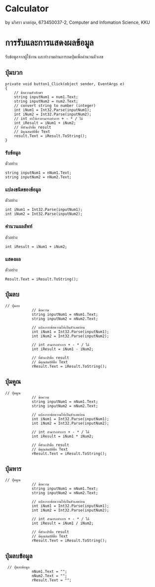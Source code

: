 # Calculator

by นริศรา มาตย์สุด,
673450037-2,
Computer and Infomation Science, KKU

# การรับและการแสดงผลข้อมูล

รับข้อมูลจากผู้ใช้งาน และทำงานผ่านการกดปุ่มเพื่อคำนวนตัวเลข

## ปุ่มบวก

```
private void button1_Click(object sender, EventArgs e)
{
    // ข้อความตัวอักษร
    string inputNum1 = num1.Text;
    string inputNum2 = num2.Text;
    // convert string to number (integer)
    int iNum1 = Int32.Parse(inputNum1);
    int iNum2 = Int32.Parse(inputNum2);
    // int ทำให้เราสามารถทำการ + - * / ได้
    int iResult = iNum1 + iNum2;
    // ที่ตัวแปรชื่อ result
    // มีคุณสมบัติชื่อ Text
    result.Text = iResult.ToString();
}
```

### รับข้อมูล

ตัวอย่าง

```
string inputNum1 = nNum1.Text;
string inputNum2 = nNum2.Text;

```

### แปลงชนิดของข้อมูล

ตัวอย่าง

```
int iNum1 = Int32.Parse(inputNum1);
int iNum2 = Int32.Parse(inputNum2);

```

### คำนวนผลลัพท์

ตัวอย่าง

```
int iResult = iNum1 + iNum2;

```

### แสดงผล

ตัวอย่าง

```
Result.Text = iResult.ToString();

```

## ปุ่มลบ

```
// ปุ่มลบ
            // ข้อความ
            string inputNum1 = nNum1.Text;
            string inputNum2 = nNum2.Text;

            // แปลงจากข้อความให้เป้นตัวเลขก่อน
            int iNum1 = Int32.Parse(inputNum1);
            int iNum2 = Int32.Parse(inputNum2);

            // int สามารถทำการ + - * / ได้
            int iResult = iNum1 - iNum2;

            // ที่ตัวเเปรชื่อ result
            // มีคุณสมบัติชื่อ Text
            rResult.Text = iResult.ToString();
```

## ปุ่มคูณ

```
// ปุ่มคูณ
            // ข้อความ
            string inputNum1 = nNum1.Text;
            string inputNum2 = nNum2.Text;

            // แปลงจากข้อความให้เป้นตัวเลขก่อน
            int iNum1 = Int32.Parse(inputNum1);
            int iNum2 = Int32.Parse(inputNum2);

            // int สามารถทำการ + - * / ได้
            int iResult = iNum1 * iNum2;

            // ที่ตัวเเปรชื่อ result
            // มีคุณสมบัติชื่อ Text
            rResult.Text = iResult.ToString();
```


## ปุ่มหาร

```
// ปุ่มคูณ
            // ข้อความ
            string inputNum1 = nNum1.Text;
            string inputNum2 = nNum2.Text;

            // แปลงจากข้อความให้เป้นตัวเลขก่อน
            int iNum1 = Int32.Parse(inputNum1);
            int iNum2 = Int32.Parse(inputNum2);

            // int สามารถทำการ + - * / ได้
            int iResult = iNum1 / iNum2;

            // ที่ตัวเเปรชื่อ result
            // มีคุณสมบัติชื่อ Text
            rResult.Text = iResult.ToString();
```

## ปุ่มลบข้อมูล

```
 // ปุ่มลบข้อมูล
            nNum1.Text = "";
            nNum2.Text = "";
            rResult.Text = "";
```
